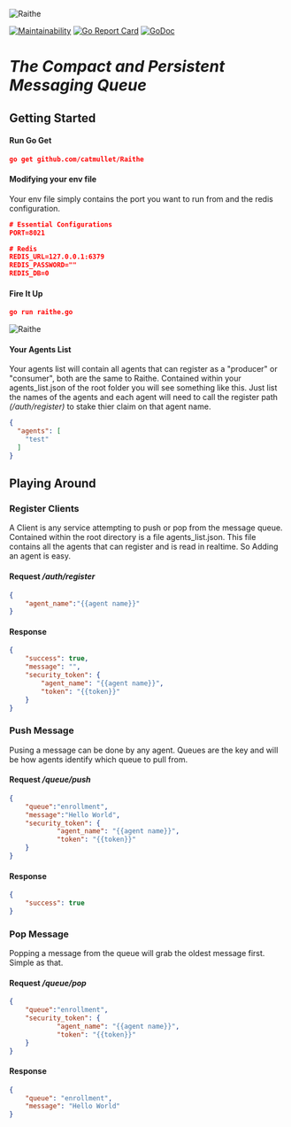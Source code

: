 ![Raithe](https://raw.githubusercontent.com/catmullet/Raithe/master/docs/img/banner.jpg)

[![Maintainability](https://api.codeclimate.com/v1/badges/94e11fd3b812339047c5/maintainability)](https://codeclimate.com/github/catmullet/Raithe/maintainability)
[![Go Report Card](https://goreportcard.com/badge/github.com/catmullet/Raithe)](https://goreportcard.com/report/github.com/catmullet/Raithe)
[![GoDoc](https://godoc.org/github.com/catmullet/Raithe?status.svg)](https://godoc.org/github.com/catmullet/Raithe)

# _The Compact and Persistent Messaging Queue_
## Getting Started
#### Run Go Get
```json
go get github.com/catmullet/Raithe
```
#### Modifying your env file
Your env file simply contains the port you want to run from and the redis configuration.
```json
# Essential Configurations
PORT=8021

# Redis
REDIS_URL=127.0.0.1:6379
REDIS_PASSWORD=""
REDIS_DB=0
```
#### Fire It Up
```json
go run raithe.go
```
![Raithe](https://raw.githubusercontent.com/catmullet/Raithe/master/docs/img/Raithe_cmd.png)
#### Your Agents List
Your agents list will contain all agents that can register as a "producer" or "consumer", both are the same to Raithe.
Contained within your agents_list.json of the root folder you will see something like this.  Just list the names of the agents and each agent will need to call the register path _(/auth/register)_ to stake thier claim on that agent name.
```json
{
  "agents": [
    "test"
  ]
}
```
## Playing Around
### Register Clients
A Client is any service attempting to push or pop from the message queue.  
Contained within the root directory is a file agents_list.json.  This file contains all the agents that can register and is read in realtime.  So Adding an agent is easy.

#### Request _/auth/register_
```json
{
	"agent_name":"{{agent name}}"
}
```
#### Response
```json
{
    "success": true,
    "message": "",
    "security_token": {
        "agent_name": "{{agent name}}",
        "token": "{{token}}"
    }
}
```

### Push Message
Pusing a message can be done by any agent.  Queues are the key and will be how agents identify which queue to pull from.
#### Request _/queue/push_
```json
{
	"queue":"enrollment",
	"message":"Hello World",
	"security_token": {
        	"agent_name": "{{agent name}}",
        	"token": "{{token}}"
    }
}
```
#### Response
```json
{
    "success": true
}
```
### Pop Message
Popping a message from the queue will grab the oldest message first.  Simple as that.
#### Request _/queue/pop_
```json
{
	"queue":"enrollment",
	"security_token": {
        	"agent_name": "{{agent name}}",
        	"token": "{{token}}"
    }
}
```
#### Response
```json
{
    "queue": "enrollment",
    "message": "Hello World"
}
